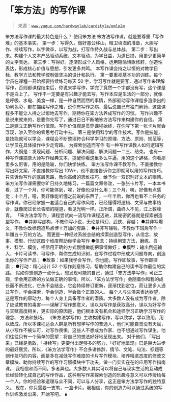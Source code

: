 # 「笨方法」的写作课

> 来源：[`www.yuque.com/hardwaylab/cardstyle/omlo2m`](https://www.yuque.com/hardwaylab/cardstyle/omlo2m)

<ne-p id="d8e7b9d97e77bfaf5785c67aba97941d" data-lake-id="d8e7b9d97e77bfaf5785c67aba97941d"><ne-text id="uba373a1e">笨方法写作课的最大特色是什么？</ne-text></ne-p> <ne-h2 id="mHCFu" data-lake-id="mHCFu"><ne-heading-ext><ne-heading-anchor></ne-heading-anchor><ne-heading-fold></ne-heading-fold></ne-heading-ext><ne-heading-content><ne-text id="ua511ea02">使用笨方法</ne-text></ne-heading-content></ne-h2> <ne-p id="ub70b9a49" data-lake-id="ub70b9a49"><ne-text id="ufdbdac0b">笨方法写作课，就是要尊重「写作难」的基本事实。</ne-text></ne-p> <ne-p id="u718e9679" data-lake-id="u718e9679"><ne-text id="ufb5c0eb8">第一步：写得久。做好愚公移山，精卫填海的准备，大胆写作、持续写作，以字做卒，以写为战，打写作持久战与总体战。</ne-text></ne-p> <ne-p id="u2301a967" data-lake-id="u2301a967"><ne-text id="u42e5a0e0">第二步：写出来。构建个人文本产品驱动系统，文本驱动，为学日益，为道日损，用更少更简单的文字表达。</ne-text></ne-p> <ne-p id="ub494c780" data-lake-id="ub494c780"><ne-text id="u4e544e3e">第三步：写得好。逐渐形成个人风格，运用隐喻诗歌修辞，创造性表达，形成核心价值与思想，引发更多共鸣。</ne-text></ne-p> <ne-p id="1221ca0f5ba2bda04c93744eb25e4f93" data-lake-id="1221ca0f5ba2bda04c93744eb25e4f93"><ne-text id="u56507ee9">本写作课会持之以恒的对教学目标、教学方法和教学控制做坚决的设计和执行。</ne-text></ne-p> <ne-p id="5183aa295d6d055666c5f8f1eb5ed01e" data-lake-id="5183aa295d6d055666c5f8f1eb5ed01e"><ne-text id="uafa503d1">第一要重视基本功的训练。每个学员在课程一开始都要持续练习每天 50 字，学习写作就是要写，通过写作来理解写作，否则都课程结束后，你说来学写作，学完了竟然一个字都没有写，这个课是不是白上了。</ne-text></ne-p> <ne-p id="5a5a2a32e651198b0940cdadeed31c4e" data-lake-id="5a5a2a32e651198b0940cdadeed31c4e"><ne-text id="u38e2e9a2">写作不一定要是有兴趣才能去写，写作本应是生活的一部分，就像是呼吸、水电、美食一样，是一种自然而然的事情，外部驱动写作课程多渲染出的功利色彩，都在描绘写作之难，说你有写作之病，最后说自己有独门解药，这些课程多不能让人持之以恒地去写作，期待你在笨方法养成写作的习惯。</ne-text></ne-p> <ne-p id="24797f1b52496154c70ec0a83402f971" data-lake-id="24797f1b52496154c70ec0a83402f971"><ne-text id="ue2c9a174">写作兴趣不是说来就来的，是要你先写了，通过日日不断地笨方法写作来构建你的自信。</ne-text></ne-p> <ne-p id="350b0cec566950a39219c2d736667c1e" data-lake-id="350b0cec566950a39219c2d736667c1e"><ne-text id="uf08270f6">第二是建立正确写作价值观。写作价值观是贯穿课程始终，在你写下第一张卡片就会浮现，渗入至你的零思考行动中去。</ne-text></ne-p> <ne-p id="d6c5f3766e3b92006a7d653085c1dd40" data-lake-id="d6c5f3766e3b92006a7d653085c1dd40"><ne-text id="u1ddc66e8">第三是使用科学的写作技术。写作是技能，是技能就可以学会，课程会不断整理符合科学学习的原理、方法、原则、规范等，让学员在具体操作中少走弯路。</ne-text></ne-p> <ne-h2 id="Lzk7E" data-lake-id="Lzk7E"><ne-heading-ext><ne-heading-anchor></ne-heading-anchor><ne-heading-fold></ne-heading-fold></ne-heading-ext><ne-heading-content><ne-text id="u1a2db0bf">为探索创造而写作</ne-text></ne-heading-content></ne-h2> <ne-p id="b63d91bfac72ad079640f8310fa4190f" data-lake-id="b63d91bfac72ad079640f8310fa4190f"><ne-text id="u407badab">有一种写作课教人如何逻辑写作，大纲是：发现问题、分析问题、解决问题、解决问题一二三、结束。</ne-text></ne-p> <ne-p id="00010d97ac73426125ce9279919a97ae" data-lake-id="00010d97ac73426125ce9279919a97ae"><ne-text id="ua202e073">也有一种写作课摘录大师写作经典文本，提醒你看这里多么牛逼，用的这个辞格，你看那里多么厉害，用的是隐喻，你们快学快练。</ne-text></ne-p> <ne-p id="46b319328750e341cc99318097e52199" data-lake-id="46b319328750e341cc99318097e52199"><ne-text id="u7ec2fc7b">笨方法</ne-text><ne-text id="u04b9b38b">写作课不教写作，不直接教你写出好文案，不直接教你写出 10W+，也不直接告诉你立即就可以用的写作技巧。只告诉你写作的底层思路，教你高级的思维技巧，给予你一双识别好文本的眼睛。</ne-text></ne-p> <ne-p id="ab3878bc07b622e896d9b3f52dc59e08" data-lake-id="ab3878bc07b622e896d9b3f52dc59e08"><ne-text id="u4250b935">笨方法写作课需要你旷日持久地练习，一篇篇文章修改，一张张卡片写，一本本书看，过了一个月，你可能体到，唉，好像也没什么用；三个月，咦，好像有点感觉；十个月，嗯，我好像能听懂之前说的东西了，一年半后，你再也看不上任务的写作课，你已经掌握一套适合自己的写作风格，已经懂得将逻辑、文采与故事结合，就像爬过长长昏暗的隧道，看见光明一样。正所谓，曲终人不见，江上数峰青。</ne-text></ne-p> <ne-p id="efde7e8964106a09621146e69d099610" data-lake-id="efde7e8964106a09621146e69d099610"><ne-text id="u4cf528fe">「笨方法学写作」课程尝试向一流写作课程迈进，其秘密武器就是探索创造型写作。</ne-text></ne-p> <ne-uli><ne-uli-i>●</ne-uli-i><ne-uli-c class="ne-uli-content" id="29c6ac90520ac7c3b6dbfe498c06b15d" data-lake-id="29c6ac90520ac7c3b6dbfe498c06b15d"><ne-text id="u58590c11">并非写虚构，不教你写小说，无论是科幻、武侠、穿越；</ne-text></ne-uli-c></ne-uli> <ne-uli><ne-uli-i>●</ne-uli-i><ne-uli-c class="ne-uli-content" id="5deeaf0d0e1d9eaf9ff556b1afdff3d1" data-lake-id="5deeaf0d0e1d9eaf9ff556b1afdff3d1"><ne-text id="ue3b89f78">并非写爆文，不教你改标题追热点博十万加的套路；</ne-text></ne-uli-c></ne-uli> <ne-uli><ne-uli-i>●</ne-uli-i><ne-uli-c class="ne-uli-content" id="d598c52f7264f169d9fbe2fc426c7ea1" data-lake-id="d598c52f7264f169d9fbe2fc426c7ea1"><ne-text id="u3d6e2a08">并非写赚钱，不教你下班后写作一年赚五十万的方法。</ne-text></ne-uli-c></ne-uli> <ne-p id="b0390d4d5638d450d44df06a502ec013" data-lake-id="b0390d4d5638d450d44df06a502ec013"><ne-text id="u91075b89">而更是一种经过系统总结的探索创造型写作，从信念、故事、模型、行动这四个维度帮助你学会写作</ne-text></ne-p> <ne-uli><ne-uli-i>●</ne-uli-i><ne-uli-c class="ne-uli-content" id="e88bd7366bd7d4f62b80e4530c49fedd" data-lake-id="e88bd7366bd7d4f62b80e4530c49fedd"><ne-text id="ue8fb383e">信念：持续用笨方法，磨练、自主、科学、模仿，相信用正确的方式慢慢做能把事情做好；</ne-text></ne-uli-c></ne-uli> <ne-uli><ne-uli-i>●</ne-uli-i><ne-uli-c class="ne-uli-content" id="858b9595461d19cd87f17c4f885084d9" data-lake-id="858b9595461d19cd87f17c4f885084d9"><ne-text id="ub7481f7f">模型：输出倒逼输入，卡片可读书、可写作、帮你生成知识树，在写作过程中形成大问题导向，创造出你的写作产品；</ne-text></ne-uli-c></ne-uli> <ne-uli><ne-uli-i>●</ne-uli-i><ne-uli-c class="ne-uli-content" id="10e450381d2a52e76136ce65ac98f9c4" data-lake-id="10e450381d2a52e76136ce65ac98f9c4"><ne-text id="uf10e9ed9">故事：如果我学会写作，你也能，写作即故事，写作即探索；</ne-text></ne-uli-c></ne-uli> <ne-uli><ne-uli-i>●</ne-uli-i><ne-uli-c class="ne-uli-content" id="e7b4a8519efebad85db000543163428a" data-lake-id="e7b4a8519efebad85db000543163428a"><ne-text id="ua4bdc886">行动：精心设计 52 个写作刻意练习，帮助你构建自己的读书写作最佳的实践。</ne-text></ne-uli-c></ne-uli> <ne-p id="8375461f4f05304774e2060390adfd62" data-lake-id="8375461f4f05304774e2060390adfd62"><ne-text id="u58b0ba47">假如你想创造一点什么，想发现可能的自己，通过「笨方法学写作」可正三观，学会用正确的方法做正确的事情。所以，「笨方法学写作」会随着你和我的成长而不断进化，它永不会结业，它会持续修订更新，逐渐找到定位，而让更多人通过写作，学会探索，学会创造，学会做个正直的人。</ne-text></ne-p> <ne-p id="6400cecf5325ed55b78ac87b01dcbb63" data-lake-id="6400cecf5325ed55b78ac87b01dcbb63"><ne-text id="u484d4e02">每个人与生俱来表达欲望，这是写作的原动力，每个人身上具备写作者的潜质。大多数人没有成为写作者，除了应试教育的毒害——误解了写作想意义，误以为写作是获取高分，误以为好写作与天赋高度相关，更实际的原因是，他们根本没有机会和途径学习正确学习写作的理念、 方法和技巧。</ne-text></ne-p> <ne-p id="80c43faa7113c7024972ed731c37830a" data-lake-id="80c43faa7113c7024972ed731c37830a"><ne-text id="ue98e0791">《笨方法学写作》主攻构建写作，写以致学，学以致用，用以致成，所以本课程适合人群是所有想学写作的普通人，他们可能自觉没有天赋，从小写作不被认可，对写作畏惧，这些人不想成为作家、也不想通过写作谋生，他们往往只有一个简单的愿望：将自己的想法好好地呈现出来。</ne-text></ne-p> <ne-p id="c48bb21a65aa1fa4a31463c66d13e7c6" data-lake-id="c48bb21a65aa1fa4a31463c66d13e7c6"><ne-text id="ue4114f96">对于他们，「写出来」已经是勇敢，「持续写」更要付出足够多的努力，「好好地呈现」已是巨大进步的最好褒赏，所以，《笨方法学写作》不会多讲修辞、情节、文笔、句法、标题等创作技巧的内容，而是多在减低写作难度的卡片写作模块、培养精进态度的修改文章模块、助你持续写作的写作习惯模块中下功夫，做一门实实在在的应用写作指南课。</ne-text></ne-p> <ne-p id="453d5953da6874a8d77d4a7fbcea47d5" data-lake-id="453d5953da6874a8d77d4a7fbcea47d5"><ne-text id="ua87b44ac">我相信和而不同，多者异也。大多数人其实可以将自己与现实生活的互动成长经验转化成自己的写作作品，这种用写作来探索创造的乐趣与意义可以传授给每一个人，你的经验和道理与众不同，可以与人分享，这正是笨方法学写作的独特意义。</ne-text></ne-p> <ne-p id="ada42eb3e2cd22fb711c0efdd15535bb" data-lake-id="ada42eb3e2cd22fb711c0efdd15535bb"><ne-text id="ua752f638">现在，你只需要一支笔，一盒卡片。我相信，你的创造力可以通过系统的写作训练激发出来，开始写吧。 ∎</ne-text></ne-p>